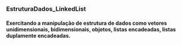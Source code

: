 ### EstruturaDados_LinkedList

#### Exercitando a manipulação de estrutura de dados como vetores unidimensionais, bidimensionais, objetos, listas encadeadas, listas duplamente encadeadas.
